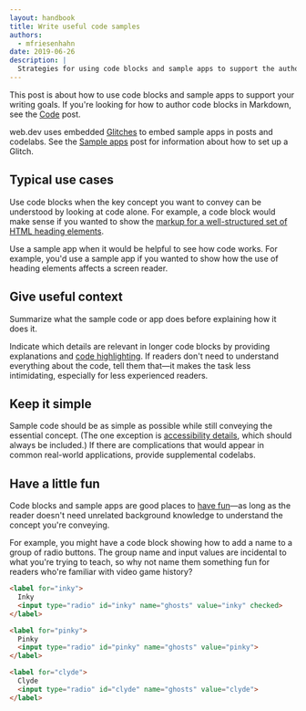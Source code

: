 ```yaml
---
layout: handbook
title: Write useful code samples
authors:
  - mfriesenhahn
date: 2019-06-26
description: |
  Strategies for using code blocks and sample apps to support the author's purpose on web.dev.
---
```


This post is about how to use code blocks and sample apps to support your writing goals. If you're looking for how to author code blocks in Markdown, see the [Code](/handbook/markup-code) post.

web.dev uses embedded [Glitches](https://glitch.com/) to embed sample apps in posts and codelabs. See the [Sample apps](/handbook/markup-sample-app) post for information about how to set up a Glitch.

## Typical use cases
Use code blocks when the key concept you want to convey can be understood by looking at code alone. For example, a code block would make sense if you wanted to show the [markup for a well-structured set of HTML heading elements](/headings-and-landmarks/#use-headings-to-outline-the-page).

Use a sample app when it would be helpful to see how code works. For example, you'd use a sample app if you wanted to show how the use of heading elements affects a screen reader.

## Give useful context
Summarize what the sample code or app does before explaining how it does it.

Indicate which details are relevant in longer code blocks by providing explanations and [code highlighting](/handbook/markup-code/#code-highlighting). If readers don't need to understand everything about the code, tell them that—it makes the task less intimidating, especially for less experienced readers.

## Keep it simple
Sample code should be as simple as possible while still conveying the essential concept. (The one exception is [accessibility details](/handbook/inclusion-and-accessibility#create-accessible-code-blocks), which should always be included.) If there are complications that would appear in common real-world applications, provide supplemental codelabs.

## Have a little fun
Code blocks and sample apps are good places to [have fun](/handbook/voice)—as long as the reader doesn't need unrelated background knowledge to understand the concept you're conveying.

For example, you might have a code block showing how to add a name to a group of radio buttons. The group name and input values are incidental to what you're trying to teach, so why not name them something fun for readers who're familiar with video game history?

```html
<label for="inky">
  Inky
  <input type="radio" id="inky" name="ghosts" value="inky" checked>
</label>

<label for="pinky">
  Pinky
  <input type="radio" id="pinky" name="ghosts" value="pinky">
</label>

<label for="clyde">
  Clyde
  <input type="radio" id="clyde" name="ghosts" value="clyde">
</label>
```
